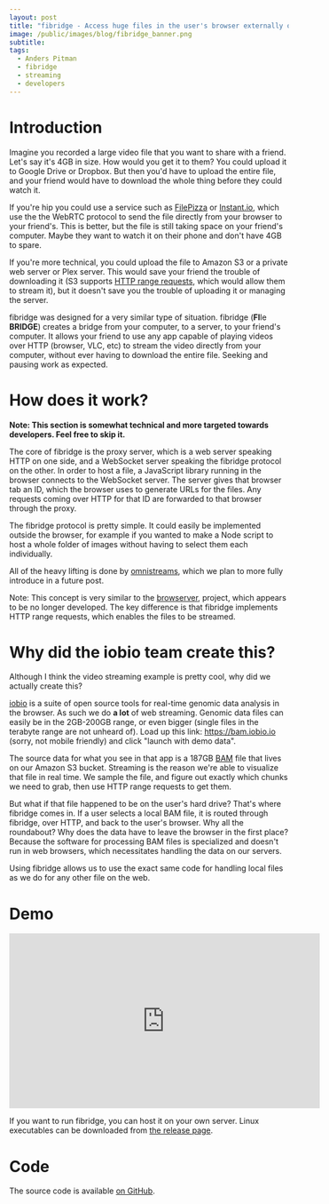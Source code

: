 ```yaml
---
layout: post
title: "fibridge - Access huge files in the user's browser externally over HTTP"
image: /public/images/blog/fibridge_banner.png
subtitle:
tags:
  - Anders Pitman
  - fibridge
  - streaming
  - developers
---
```


# Introduction

Imagine you recorded a large video file that you want to share with a friend.
Let's say it's 4GB in size. How would you get it to them? You could upload it
to Google Drive or Dropbox. But then you'd have to upload the entire file, and
your friend would have to download the whole thing before they could watch it.

If you're hip you could use a service such as
<a href='https://file.pizza/' target='_blank'>FilePizza</a> or
<a href='https://instant.io/' target='_blank'>Instant.io</a>, which use the
the WebRTC protocol to send the file directly from your browser to your
friend's. This is better, but the file is still taking space on your friend's
computer. Maybe they want to watch it on their phone and don't have 4GB to
spare.

If you're more technical, you could upload the file to Amazon S3 or a private
web server or Plex server. This would save your friend the trouble of
downloading it (S3 supports
<a href='https://developer.mozilla.org/en-US/docs/Web/HTTP/Range_requests' target='_blank'>HTTP range requests</a>,
which would allow them to stream it), but it doesn't save you the trouble of
uploading it or managing the server.

fibridge was designed for a very similar type of situation. fibridge
(**FI**le **BRIDGE**) creates a bridge from your computer, to a server, to your friend's
computer. It allows your friend to use any app capable of playing videos
over HTTP (browser, VLC, etc) to stream the video directly from your computer,
without ever having to download the entire file. Seeking and pausing work
as expected.

# How does it work?

**Note: This section is somewhat technical and more targeted towards
developers. Feel free to skip it.**

The core of fibridge is the proxy server, which is a web server speaking HTTP on
one side, and a WebSocket server speaking the fibridge protocol on the other.
In order to host a file, a JavaScript library running in the browser connects
to the WebSocket server. The server gives that browser tab an ID, which the
browser uses to generate URLs for the files.  Any requests coming over HTTP for
that ID are forwarded to that browser through the proxy.

The fibridge protocol is pretty simple. It could easily be implemented outside
the browser, for example if you wanted to make a Node script to host a
whole folder of images without having to select them each individually.

All of the heavy lifting is done by
<a href='https://github.com/omnistreams/omnistreams-spec' target='_blank'>omnistreams</a>,
which we plan to more fully introduce in a future post. 

Note: This concept is very similar to the
<a href='https://github.com/jed/browserver-node' target='_blank'>browserver</a>,
project, which appears to be no longer developed. The key difference is that
fibridge implements HTTP range requests, which enables the files to be
streamed.

# Why did the iobio team create this?

Although I think the video streaming example is pretty cool, why did we
actually create this?

<a href='http://iobio.io' target='_blank'>iobio</a> is a suite of open source
tools for real-time genomic data analysis in the browser.  As such we do **a
lot** of web streaming. Genomic data files can easily be in the 2GB-200GB
range, or even bigger (single files in the terabyte range are not unheard of).
Load up this link:
<a href='https://bam.iobio.io' target='_blank'>https://bam.iobio.io</a>
(sorry, not mobile friendly) and click "launch with demo data".

The source data for what you see in that app is a 187GB
<a href='https://samtools.github.io/hts-specs/SAMv1.pdf' target='_blank'>BAM</a>
file that lives on our Amazon S3 bucket. Streaming is the reason we're able to
visualize that file in real time. We sample the file, and figure out exactly
which chunks we need to grab, then use HTTP range requests to get them.

But what if that file happened to be on the
user's hard drive? That's where fibridge comes in. If a user selects a local
BAM file, it is routed through fibridge, over HTTP, and back to the user's
browser. Why all the roundabout? Why does the data have to leave the browser in
the first place? Because the software for processing BAM files is specialized
and doesn't run in web browsers, which necessitates handling the data on our
servers.

Using fibridge allows us to use the exact same code for handling local files
as we do for any other file on the web.

# Demo

<iframe width="560" height="315" src="https://www.youtube.com/embed/vUOJfSfncxQ" frameborder="0" allow="accelerometer; autoplay; encrypted-media; gyroscope; picture-in-picture" allowfullscreen></iframe>

If you want to run fibridge, you can host it on your own server. Linux
executables can be downloaded from
<a href='https://github.com/anderspitman/fibridge-proxy-rs/releases' target='_blank'>the release page</a>.


# Code

The source code is available
<a href='https://github.com/anderspitman/fibridge-proxy-rs' target='_blank'>on GitHub</a>.
